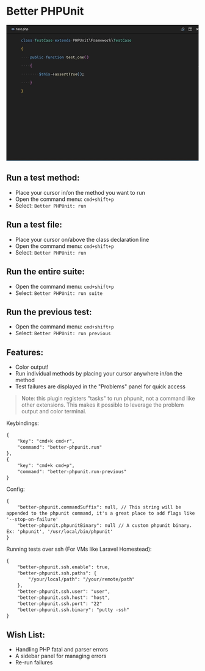 # Better PHPUnit

![Demo GIF](demo.gif)

## Run a test method:
- Place your cursor in/on the method you want to run
- Open the command menu: `cmd+shift+p`
- Select: `Better PHPUnit: run`

## Run a test file:
- Place your cursor on/above the class declaration line
- Open the command menu: `cmd+shift+p`
- Select: `Better PHPUnit: run`

## Run the entire suite:
- Open the command menu: `cmd+shift+p`
- Select: `Better PHPUnit: run suite`

## Run the previous test:
- Open the command menu: `cmd+shift+p`
- Select: `Better PHPUnit: run previous`

## Features:
- Color output!
- Run individual methods by placing your cursor anywhere in/on the method
- Test failures are displayed in the "Problems" panel for quick access

> Note: this plugin registers "tasks" to run phpunit, not a command like other extensions. This makes it possible to leverage the problem output and color terminal.

Keybindings:
```
{
    "key": "cmd+k cmd+r",
    "command": "better-phpunit.run"
},
{
    "key": "cmd+k cmd+p",
    "command": "better-phpunit.run-previous"
}
```

Config:
```
{
    "better-phpunit.commandSuffix": null, // This string will be appended to the phpunit command, it's a great place to add flags like '--stop-on-failure'
    "better-phpunit.phpunitBinary": null // A custom phpunit binary. Ex: 'phpunit', '/usr/local/bin/phpunit'
}
```

Running tests over ssh (For VMs like Laravel Homestead):
```
{
    "better-phpunit.ssh.enable": true,
    "better-phpunit.ssh.paths": {
        "/your/local/path": "/your/remote/path"
    },
    "better-phpunit.ssh.user": "user",
    "better-phpunit.ssh.host": "host",
    "better-phpunit.ssh.port": "22"
    "better-phpunit.ssh.binary": "putty -ssh"
}
```

## Wish List:
- Handling PHP fatal and parser errors
- A sidebar panel for managing errors
- Re-run failures